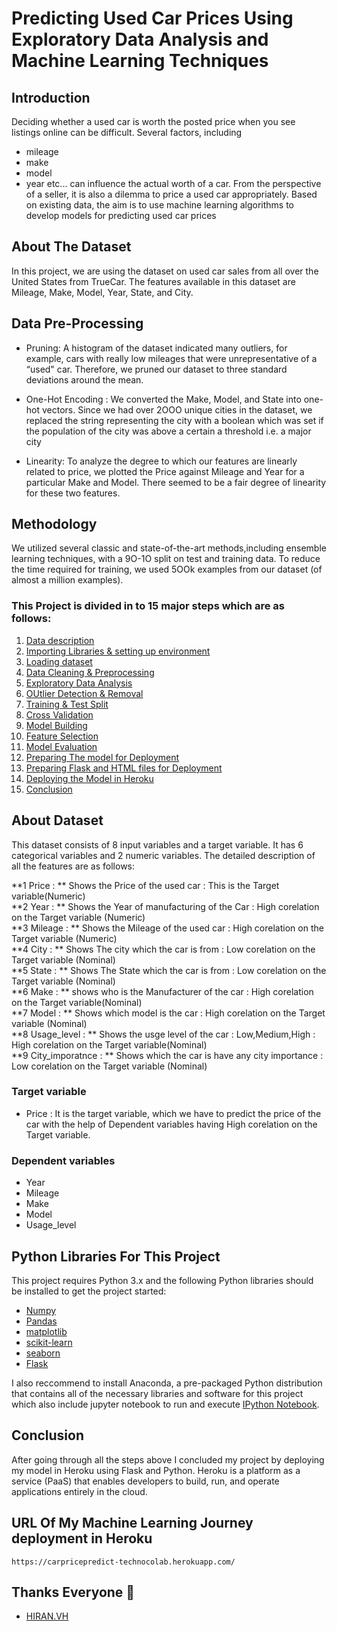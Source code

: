 # Predicting Used Car Prices Using Exploratory Data Analysis and Machine Learning Techniques

## Introduction
Deciding whether a used car is worth the posted price when you see listings online can be difficult. Several factors, including 
* mileage 
* make 
* model 
* year etc... 
can influence the actual worth of a car. From the perspective of a seller, it is also a dilemma to price a used car appropriately. Based on existing data, the aim is to use machine learning algorithms to develop models for predicting used car prices

## About The Dataset 
In this project, we are using the dataset on used car sales from all over the United States from TrueCar. The features available in this dataset are Mileage, Make, Model, Year, State, and City.

## Data Pre-Processing
* Pruning: 
    A histogram of the dataset indicated many outliers, for example, cars with really low mileages that were unrepresentative of a “used" car. Therefore, we pruned our dataset to three standard deviations around the mean.

* One-Hot Encoding : 
    We converted the Make, Model, and State into one-hot vectors. Since we had over 2OOO unique cities in the dataset, we replaced the string representing the city with a boolean which was set if the population of the city was above a certain a threshold i.e. a major city

* Linearity: 
    To analyze the degree to which our features are linearly related to price, we plotted the Price against Mileage and Year for a particular Make and Model. There seemed to be a fair degree of linearity for these two features.

## Methodology
We utilized several classic and state-of-the-art methods,including ensemble learning techniques, with a 9O-1O split on test and training data. To reduce the time required for training, we used 5OOk examples from our dataset (of almost a million examples).

### This Project is divided in to 15 major steps which are as follows:

1. [Data description](#data-desc)
2. [Importing Libraries & setting up environment](#imp-lib)
3. [Loading dataset](#data-load)
4. [Data Cleaning & Preprocessing](#data-prep)
5. [Exploratory Data Analysis](#data-eda)
6. [OUtlier Detection & Removal](#data-out)
7. [Training & Test Split](#data-train)
8. [Cross Validation](#cross-val)
9. [Model Building](#data-model)
10. [Feature Selection](#model-eval)<br>
11. [Model Evaluation](#model-inter)
12. [Preparing The model for Deployment](#model-deployment)
13. [Preparing Flask and HTML files for Deployment](#model-deployment)
14. [Deploying the Model in Heroku ](#model-heroku)
15. [Conclusion](#data-conc)


## About Dataset

This dataset consists of 8 input variables and a target variable. It has 6 categorical variables and 2 numeric variables. The detailed description of all the features are as follows:

**1 Price : ** Shows the Price of the used car : This is the Target variable(Numeric)<br>
**2 Year : ** Shows the Year of manufacturing of the Car : High corelation on the Target variable (Numeric)<br>
**3 Mileage : ** Shows the Mileage of the used car : High corelation on the Target variable (Numeric)<br>
**4 City : ** Shows The city which the car is from : Low corelation on the Target variable (Nominal)<br>
**5 State : ** Shows The State which the car is from : Low corelation on the Target variable (Nominal)<br>
**6 Make : ** shows who is the Manufacturer of the car : High corelation on the Target variable(Nominal)<br>
**7 Model : ** Shows which model is the car : High corelation on the Target variable (Nominal)<br>
**8 Usage_level : ** Shows the usge level of the car : Low,Medium,High : High corelation on the Target variable(Nominal)<br>
**9 City_imporatnce : ** Shows which the car is have any city importance : Low corelation on the Target variable (Nominal)<br>

### Target variable
* Price :
 It is the target variable, which we have to predict the price of the car with the help of Dependent variables having High corelation on the Target variable.

### Dependent variables
* Year
* Mileage
* Make
* Model
* Usage_level

## Python Libraries For This Project 
This project requires Python 3.x and the following Python libraries should be installed to get the project started:
- [Numpy](http://www.numpy.org/)
- [Pandas](http://pandas.pydata.org/)
- [matplotlib](https://matplotlib.org/)
- [scikit-learn](https://scikit-learn.org/stable/)
- [seaborn](https://seaborn.pydata.org/installing.html)
- [Flask](https://flask.palletsprojects.com/en/2.1.x/)

I also reccommend to install Anaconda, a pre-packaged Python distribution that contains all of the necessary libraries and software for this project which also include jupyter notebook to run and execute [IPython Notebook](http://ipython.org/notebook.html).

## Conclusion
 After going through all the steps above I concluded my project by deploying my model in Heroku using Flask and Python. 
 Heroku is a platform as a service (PaaS) that enables developers to build, run, and operate applications entirely in the cloud.

 ## URL Of My Machine Learning Journey deployment in Heroku
    https://carpricepredict-technocolab.herokuapp.com/
    
    
 ## Thanks Everyone :slightly_smiling_face:
   - [HIRAN.VH](https://www.linkedin.com/in/hiranvh/)
